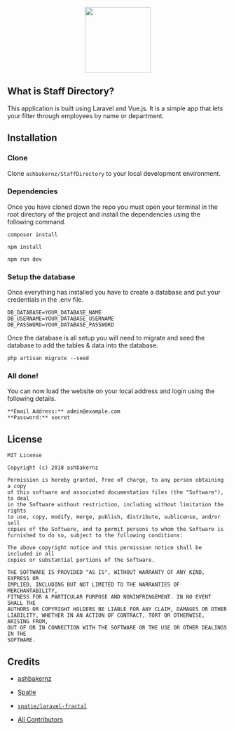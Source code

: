 <p align="center"><a href="https://github.com/ashbakernz/staffdirectory"><img height="150" src="https://i.imgur.com/iA19zjG.png"></a></p>

## What is Staff Directory?

This application is built using Laravel and Vue.js. It is a simple app that lets your filter through employees by name or department.

## Installation

### Clone
Clone `ashbakernz/StaffDirectory` to your local development environment.

### Dependencies
Once you have cloned down the repo you must open your terminal in the root directory of the project and install the dependencies using the following command.

`composer install`

`npm install`

`npm run dev`

### Setup the database
Once everything has installed you have to create a database and put your credentials in the .env file.

```
DB_DATABASE=YOUR_DATABASE_NAME
DB_USERNAME=YOUR_DATABASE_USERNAME
DB_PASSWORD=YOUR_DATABASE_PASSWORD
```

Once the database is all setup you will need to migrate and seed the database to add the tables & data into the database.

`php artisan migrate --seed`

### All done!

You can now load the website on your local address and login using the following details.

```
**Email Address:** admin@example.com
**Password:** secret
```

## License
```
MIT License

Copyright (c) 2018 ashbakernz

Permission is hereby granted, free of charge, to any person obtaining a copy
of this software and associated documentation files (the "Software"), to deal
in the Software without restriction, including without limitation the rights
to use, copy, modify, merge, publish, distribute, sublicense, and/or sell
copies of the Software, and to permit persons to whom the Software is
furnished to do so, subject to the following conditions:

The above copyright notice and this permission notice shall be included in all
copies or substantial portions of the Software.

THE SOFTWARE IS PROVIDED "AS IS", WITHOUT WARRANTY OF ANY KIND, EXPRESS OR
IMPLIED, INCLUDING BUT NOT LIMITED TO THE WARRANTIES OF MERCHANTABILITY,
FITNESS FOR A PARTICULAR PURPOSE AND NONINFRINGEMENT. IN NO EVENT SHALL THE
AUTHORS OR COPYRIGHT HOLDERS BE LIABLE FOR ANY CLAIM, DAMAGES OR OTHER
LIABILITY, WHETHER IN AN ACTION OF CONTRACT, TORT OR OTHERWISE, ARISING FROM,
OUT OF OR IN CONNECTION WITH THE SOFTWARE OR THE USE OR OTHER DEALINGS IN THE
SOFTWARE.
```

## Credits
- [ashbakernz](https://ashbakernz.com)
- [Spatie](https://github.com/spatie)
 - [`spatie/laravel-fractal`](https://github.com/spatie/laravel-fractal)


- [All Contributors](../../contributors)

